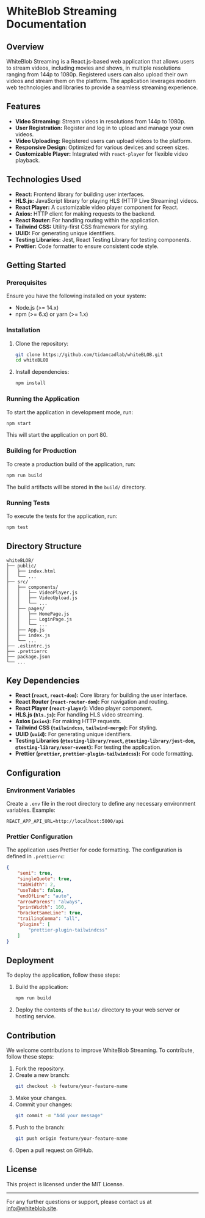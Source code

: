 # WhiteBlob Streaming Documentation

## Overview

WhiteBlob Streaming is a React.js-based web application that allows users to stream videos, including movies and shows, in multiple resolutions ranging from 144p to 1080p. Registered users can also upload their own videos and stream them on the platform. The application leverages modern web technologies and libraries to provide a seamless streaming experience.

## Features

- **Video Streaming:** Stream videos in resolutions from 144p to 1080p.
- **User Registration:** Register and log in to upload and manage your own videos.
- **Video Uploading:** Registered users can upload videos to the platform.
- **Responsive Design:** Optimized for various devices and screen sizes.
- **Customizable Player:** Integrated with `react-player` for flexible video playback.

## Technologies Used

- **React:** Frontend library for building user interfaces.
- **HLS.js:** JavaScript library for playing HLS (HTTP Live Streaming) videos.
- **React Player:** A customizable video player component for React.
- **Axios:** HTTP client for making requests to the backend.
- **React Router:** For handling routing within the application.
- **Tailwind CSS:** Utility-first CSS framework for styling.
- **UUID:** For generating unique identifiers.
- **Testing Libraries:** Jest, React Testing Library for testing components.
- **Prettier:** Code formatter to ensure consistent code style.

## Getting Started

### Prerequisites

Ensure you have the following installed on your system:

- Node.js (>= 14.x)
- npm (>= 6.x) or yarn (>= 1.x)

### Installation

1. Clone the repository:
   ```bash
   git clone https://github.com/tidancadlab/whiteBLOB.git
   cd whiteBLOB
   ```

2. Install dependencies:
   ```bash
   npm install
   ```

### Running the Application

To start the application in development mode, run:
```bash
npm start
```
This will start the application on port 80.

### Building for Production

To create a production build of the application, run:
```bash
npm run build
```
The build artifacts will be stored in the `build/` directory.

### Running Tests

To execute the tests for the application, run:
```bash
npm test
```

## Directory Structure

```
whiteBLOB/
├── public/
│   ├── index.html
│   └── ...
├── src/
│   ├── components/
│   │   ├── VideoPlayer.js
│   │   ├── VideoUpload.js
│   │   └── ...
│   ├── pages/
│   │   ├── HomePage.js
│   │   ├── LoginPage.js
│   │   └── ...
│   ├── App.js
│   ├── index.js
│   └── ...
├── .eslintrc.js
├── .prettierrc
├── package.json
└── ...
```

## Key Dependencies

- **React (`react`, `react-dom`):** Core library for building the user interface.
- **React Router (`react-router-dom`):** For navigation and routing.
- **React Player (`react-player`):** Video player component.
- **HLS.js (`hls.js`):** For handling HLS video streaming.
- **Axios (`axios`):** For making HTTP requests.
- **Tailwind CSS (`tailwindcss`, `tailwind-merge`):** For styling.
- **UUID (`uuid`):** For generating unique identifiers.
- **Testing Libraries (`@testing-library/react`, `@testing-library/jest-dom`, `@testing-library/user-event`):** For testing the application.
- **Prettier (`prettier`, `prettier-plugin-tailwindcss`):** For code formatting.

## Configuration

### Environment Variables

Create a `.env` file in the root directory to define any necessary environment variables. Example:
```
REACT_APP_API_URL=http://localhost:5000/api
```

### Prettier Configuration

The application uses Prettier for code formatting. The configuration is defined in `.prettierrc`:
```json
{
    "semi": true,
    "singleQuote": true,
    "tabWidth": 2,
    "useTabs": false,
    "endOfLine": "auto",
    "arrowParens": "always",
    "printWidth": 160,
    "bracketSameLine": true,
    "trailingComma": "all",
    "plugins": [
        "prettier-plugin-tailwindcss"
    ]
}
```

## Deployment

To deploy the application, follow these steps:

1. Build the application:
   ```bash
   npm run build
   ```

2. Deploy the contents of the `build/` directory to your web server or hosting service.

## Contribution

We welcome contributions to improve WhiteBlob Streaming. To contribute, follow these steps:

1. Fork the repository.
2. Create a new branch:
   ```bash
   git checkout -b feature/your-feature-name
   ```
3. Make your changes.
4. Commit your changes:
   ```bash
   git commit -m "Add your message"
   ```
5. Push to the branch:
   ```bash
   git push origin feature/your-feature-name
   ```
6. Open a pull request on GitHub.

## License

This project is licensed under the MIT License.

---

For any further questions or support, please contact us at [info@whiteblob.site](mailto:info@whiteblob.site).
